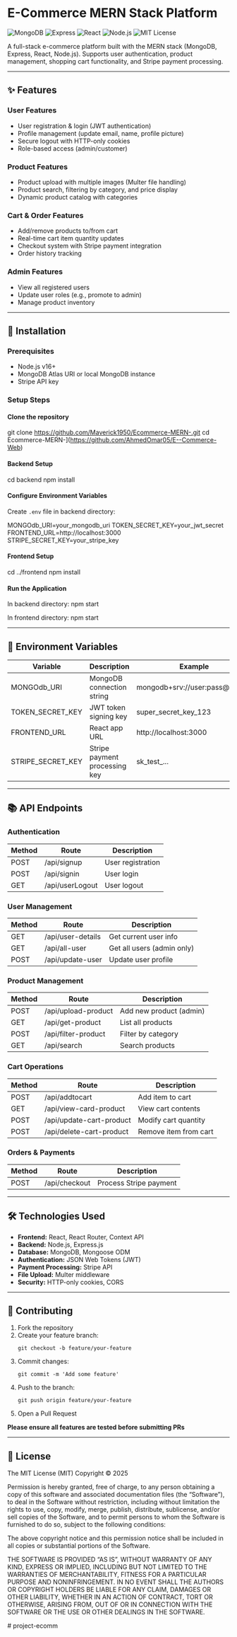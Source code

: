 # E-Commerce MERN Stack Platform

![MongoDB](https://img.shields.io/badge/Database-MongoDB-green)
![Express](https://img.shields.io/badge/Backend-Express.js-blue)
![React](https://img.shields.io/badge/Frontend-React-blue)
![Node.js](https://img.shields.io/badge/Runtime-Node.js-green)
![MIT License](https://img.shields.io/badge/License-MIT-yellow.svg)

A full-stack e-commerce platform built with the MERN stack (MongoDB, Express, React, Node.js). Supports user authentication, product management, shopping cart functionality, and Stripe payment processing.

---

## ✨ Features

### User Features
- User registration & login (JWT authentication)
- Profile management (update email, name, profile picture)
- Secure logout with HTTP-only cookies
- Role-based access (admin/customer)

### Product Features
- Product upload with multiple images (Multer file handling)
- Product search, filtering by category, and price display
- Dynamic product catalog with categories

### Cart & Order Features
- Add/remove products to/from cart
- Real-time cart item quantity updates
- Checkout system with Stripe payment integration
- Order history tracking

### Admin Features
- View all registered users
- Update user roles (e.g., promote to admin)
- Manage product inventory

---

## 🚀 Installation

### Prerequisites
- Node.js v16+
- MongoDB Atlas URI or local MongoDB instance
- Stripe API key

### Setup Steps

#### Clone the repository

git clone https://github.com/Maverick1950/Ecommerce-MERN-.git
cd Ecommerce-MERN-](https://github.com/AhmedOmar05/E--Commerce-Web)


#### Backend Setup

cd backend
npm install


#### Configure Environment Variables

Create `.env` file in backend directory:

MONGOdb_URI=your_mongodb_uri
TOKEN_SECRET_KEY=your_jwt_secret
FRONTEND_URL=http://localhost:3000
STRIPE_SECRET_KEY=your_stripe_key


#### Frontend Setup

cd ../frontend
npm install


#### Run the Application

In backend directory:
npm start

In frontend directory:
npm start


---

## 🔧 Environment Variables

| Variable           | Description                   | Example                        |
|--------------------|-------------------------------|--------------------------------|
| MONGOdb_URI        | MongoDB connection string     | mongodb+srv://user:pass@cluster|
| TOKEN_SECRET_KEY   | JWT token signing key         | super_secret_key_123           |
| FRONTEND_URL       | React app URL                 | http://localhost:3000          |
| STRIPE_SECRET_KEY  | Stripe payment processing key | sk_test_...                    |

---

## 📚 API Endpoints

### Authentication

| Method | Route              | Description      |
|--------|--------------------|------------------|
| POST   | /api/signup        | User registration|
| POST   | /api/signin        | User login       |
| GET    | /api/userLogout    | User logout      |

### User Management

| Method | Route              | Description         |
|--------|--------------------|---------------------|
| GET    | /api/user-details  | Get current user info|
| GET    | /api/all-user      | Get all users (admin only)|
| POST   | /api/update-user   | Update user profile |

### Product Management

| Method | Route                | Description            |
|--------|----------------------|------------------------|
| POST   | /api/upload-product  | Add new product (admin)|
| GET    | /api/get-product     | List all products      |
| POST   | /api/filter-product  | Filter by category     |
| GET    | /api/search          | Search products        |

### Cart Operations

| Method | Route                     | Description             |
|--------|---------------------------|-------------------------|
| POST   | /api/addtocart            | Add item to cart        |
| GET    | /api/view-card-product    | View cart contents      |
| POST   | /api/update-cart-product  | Modify cart quantity    |
| POST   | /api/delete-cart-product  | Remove item from cart   |

### Orders & Payments

| Method | Route          | Description                |
|--------|----------------|----------------------------|
| POST   | /api/checkout  | Process Stripe payment     |

---

## 🛠 Technologies Used

- **Frontend:** React, React Router, Context API
- **Backend:** Node.js, Express.js
- **Database:** MongoDB, Mongoose ODM
- **Authentication:** JSON Web Tokens (JWT)
- **Payment Processing:** Stripe API
- **File Upload:** Multer middleware
- **Security:** HTTP-only cookies, CORS

---

## 🤝 Contributing

1. Fork the repository
2. Create your feature branch:
    ```
    git checkout -b feature/your-feature
    ```
3. Commit changes:
    ```
    git commit -m 'Add some feature'
    ```
4. Push to the branch:
    ```
    git push origin feature/your-feature
    ```
5. Open a Pull Request

**Please ensure all features are tested before submitting PRs**

---

## 📄 License

The MIT License (MIT)
Copyright © 2025 

Permission is hereby granted, free of charge, to any person obtaining a copy of this software and associated documentation files (the “Software”), to deal in the Software without restriction, including without limitation the rights to use, copy, modify, merge, publish, distribute, sublicense, and/or sell copies of the Software, and to permit persons to whom the Software is furnished to do so, subject to the following conditions:

The above copyright notice and this permission notice shall be included in all copies or substantial portions of the Software.

THE SOFTWARE IS PROVIDED “AS IS”, WITHOUT WARRANTY OF ANY KIND, EXPRESS OR IMPLIED, INCLUDING BUT NOT LIMITED TO THE WARRANTIES OF MERCHANTABILITY, FITNESS FOR A PARTICULAR PURPOSE AND NONINFRINGEMENT. IN NO EVENT SHALL THE AUTHORS OR COPYRIGHT HOLDERS BE LIABLE FOR ANY CLAIM, DAMAGES OR OTHER LIABILITY, WHETHER IN AN ACTION OF CONTRACT, TORT OR OTHERWISE, ARISING FROM, OUT OF OR IN CONNECTION WITH THE SOFTWARE OR THE USE OR OTHER DEALINGS IN THE SOFTWARE.

#   p r o j e c t - e c o m m 
 
 

